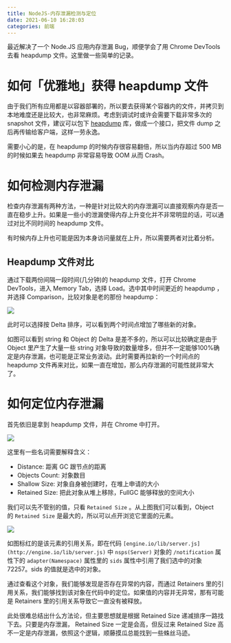 ```yaml
---
title: NodeJS-内存泄漏检测与定位
date: 2021-06-10 16:28:03
categories: 前端
---
```

最近解决了一个 Node.JS 应用内存泄漏 Bug，顺便学会了用 Chrome DevTools 去看 heapdump 文件。这里做一些简单的记录。

# 如何「优雅地」获得 heapdump 文件

由于我们所有应用都是以容器部署的，所以要去获得某个容器内的文件，并拷贝到本地难度还是比较大，也非常麻烦。考虑到调试时或许会需要下载非常多次的 snapshot 文件，建议可以包下 [heapdump](https://www.npmjs.com/package/heapdump) 库，做成一个接口，把文件 dump 之后再传输给客户端，这样一劳永逸。

需要小心的是，在 heapdump 的时候内存很容易翻倍，所以当内存超过 500 MB的时候如果去 heapdump 非常容易导致 OOM 从而 Crash。

# 如何检测内存泄漏

检查内存泄漏有两种方法，一种是针对比较大的内存泄漏可以直接观察内存是否一直在稳步上升。如果是一些小的泄漏使得内存上升变化并不非常明显的话，可以通过对比不同时间的 heapdump 文件。

有时候内存上升也可能是因为本身访问量就在上升，所以需要两者对比着分析。

## Heapdump 文件对比

通过下载两份间隔一段时间(几分钟)的 heapdump 文件，打开 Chrome DevTools，进入 Memory Tab，选择 Load。选中其中时间更近的 heapdump ，并选择 Comparison，比较对象是老的那份 heapdump：

![](https://upload-images.jianshu.io/upload_images/10024246-1a987fdab4752d7f.png?imageMogr2/auto-orient/strip%7CimageView2/2/w/1240)

此时可以选择按 Delta 排序，可以看到两个时间点增加了哪些新的对象。

如图可以看到 string 和 Object 的 Delta 是差不多的，所以可以比较确定是由于 Object 里产生了大量一些 string 对象导致的数量增多，但并不一定能够100%确定是内存泄漏，也可能是正常业务波动。此时需要再拉新的一个时间点的 heapdump 文件再来对比，如果一直在增加，那么内存泄漏的可能性就非常大了。

# 如何定位内存泄漏

首先依旧是拿到 heapdump 文件，并在 Chrome 中打开。

![](https://upload-images.jianshu.io/upload_images/10024246-6ba98e41c0bf4085.png?imageMogr2/auto-orient/strip%7CimageView2/2/w/1240)

这里有一些名词需要解释含义：

*   Distance: 距离 GC 跟节点的距离
*   Objects Count: 对象数目
*   Shallow Size: 对象自身被创建时，在堆上申请的大小
*   Retained Size: 把此对象从堆上移除，FullGC 能够释放的空间大小

我们可以先不管别的值，只看 `Retained Size` 。从上图我们可以看到，Object 的 `Retained Size` 是最大的，所以可以点开浏览它里面的元素。

![](https://upload-images.jianshu.io/upload_images/10024246-3db35c6fbdcd1cfb.png?imageMogr2/auto-orient/strip%7CimageView2/2/w/1240)

如图标红的是该元素的引用关系，即在代码 `[engine.io/lib/server.js](http://engine.io/lib/server.js)` 中 `nsps(Server)` 对象的 `/notification` 属性下的 `adapter(Namespace)` 属性里的 `sids` 属性中引用了我们选中的对象 72257。sids 的值就是选中的对象。

通过查看这个对象，我们能够发现是否存在异常的内容，而通过 Retainers 里的引用关系，我们能够找到该对象在代码中的定位。如果值的内容并无异常，那有可能是 Retainers 里的引用关系导致它一直没有被释放。

此处很难总结出什么方法论，但主要思想就是根据 Retained Size 递减排序一路找下去。只要是内存泄漏， Retained Size 一定是会高，但反过来 Retained Size 高不一定是内存泄漏，依照这个逻辑，顺藤摸瓜总能找到一些蛛丝马迹。
